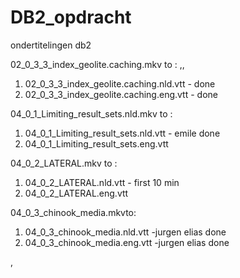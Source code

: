 # DB2_opdracht
ondertitelingen db2

02_0_3_3_index_geolite.caching.mkv to : ,, 
1. 02_0_3_3_index_geolite.caching.nld.vtt - done
2. 02_0_3_3_index_geolite.caching.eng.vtt - done

04_0_1_Limiting_result_sets.nld.mkv to :
1. 04_0_1_Limiting_result_sets.nld.vtt - emile done
2. 04_0_1_Limiting_result_sets.eng.vtt


 04_0_2_LATERAL.mkv to : 
1. 04_0_2_LATERAL.nld.vtt - first 10 min
2. 04_0_2_LATERAL.eng.vtt

04_0_3_chinook_media.mkvto: 
1. 04_0_3_chinook_media.nld.vtt -jurgen elias done
2. 04_0_3_chinook_media.eng.vtt -jurgen elias done



, 
